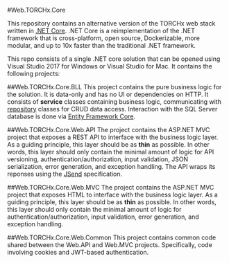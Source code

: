 #Web.TORCHx.Core

This repository contains an alternative version of the TORCHx web stack written in [.NET Core](https://www.microsoft.com/net/core). .NET Core is a reimplementation of the .NET framework that is cross-platform, open source, Dockerizable, more modular, and up to 10x faster than the traditional .NET framework.

This repo consists of a single .NET core solution that can be opened using Visual Studio 2017 for Windows or Visual Studio for Mac. It contains the following projects:

##Web.TORCHx.Core.BLL
This project contains the pure business logic for the solution. It is data-only and has no UI or dependencies on HTTP. It consists of **service** classes containing business logic,  communicating with [repository](https://msdn.microsoft.com/en-us/library/ff649690.aspx) classes for CRUD data access. Interaction with the SQL Server database is done via [Entity Framework Core](https://docs.microsoft.com/en-us/ef/core/).

##Web.TORCHx.Core.Web.API
The project contains the ASP.NET MVC project that exposes a REST API to interface with the business logic layer. As a guiding principle, this layer should be as **thin** as possible. In other words, this layer should only contain the minimal amount of logic for API versioning, authentication/authorization, input validation, JSON serialization, error generation, and exception handling. The API wraps its reponses using the [JSend](https://labs.omniti.com/labs/jsend) specification.

##Web.TORCHx.Core.Web.MVC
The project contains the ASP.NET MVC project that exposes HTML to interface with the business logic layer. As a guiding principle, this layer should be as **thin** as possible. In other words, this layer should only contain the minimal amount of logic for authentication/authorization, input validation, error generation, and exception handling.

##Web.TORCHx.Core.Web.Common
This project contains common code shared between the Web.API and Web.MVC projects. Specifically, code involving cookies and JWT-based authentication.